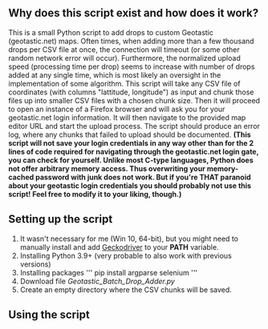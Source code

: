 ## Why does this script exist and how does it work?
This is a small Python script to add drops to custom Geotastic (geotastic.net) maps. Often times, when adding more than a few thousand drops per CSV file at once, the connection will timeout (or some other random network error will occur). Furthermore, the normalized upload speed (processing time per drop) seems to increase with number of drops added at any single time, which is most likely an oversight in the implementation of some algorithm.
This script will take any CSV file of coordinates (with columns "lattitude, longitude") as input and chunk those files up into smaller CSV files with a chosen chunk size. Then it will proceed to open an instance of a Firefox browser and will ask you for your geotastic.net login information. It will then navigate to the provided map editor URL and start the upload process. The script should produce an error log, where any chunks that failed to upload should be documented. **(This script will not save your login credentials in any way other than for the 2 lines of code required for navigating through the geotastic.net login gate, you can check for yourself. Unlike most C-type languages, Python does not offer arbitrary memory access. Thus overwriting your memory-cached password with junk does not work. But if you're THAT paranoid about your geotastic login credentials you should probably not use this script! Feel free to modify it to your liking, though.)**

## Setting up the script
1. It wasn't necessary for me (Win 10, 64-bit), but you might need to manually install and add [Geckodriver](https://github.com/mozilla/geckodriver/releases) to your **PATH** variable.
2. Installing Python 3.9+ (very probable to also work with previous versions)
3. Installing packages
'''
pip install argparse selenium
'''
4. Download file *Geotastic_Batch_Drop_Adder.py*
5. Create an empty directory where the CSV chunks will be saved.

## Using the script
